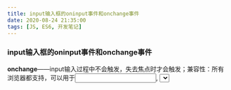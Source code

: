```yaml
---
title: input输入框的oninput事件和onchange事件
date: 2020-08-24 21:35:00
tags: [JS, ES6, 开发笔记]
---
```


###  input输入框的oninput事件和onchange事件

**onchange**——input输入过程中不会触发，失去焦点时才会触发；
​    兼容性：所有浏览器都支持，可以用于<input>, <select>, 和 <textarea>元素。

**\*oninput***——在用户输入时触发，它是在元素值发生变化时立即触发；实时触发
​    缺陷：从脚本中修改值不会触发事件。从浏览器下拉提示框里选取值时不会触发。IE9 以下不支持，所以IE9以下可用onpropertychange 事件代替。